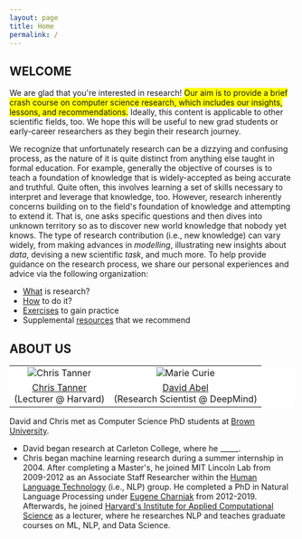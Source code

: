 ```yaml
---
layout: page
title: Home
permalink: /
---
```

## WELCOME
We are glad that you're interested in research! <span style="background-color: #FFFF00">Our aim is to provide a brief crash course on computer science research, which includes our insights, lessons, and recommendations.</span> Ideally, this content is applicable to other scientific fields, too. We hope this will be useful to new grad students or early-career researchers as they begin their research journey. 

We recognize that unfortunately research can be a dizzying and confusing process, as the nature of it is quite distinct from anything else taught in formal education. For example, generally the objective of courses is to teach a foundation of knowledge that is widely-accepted as being accurate and truthful. Quite often, this involves learning a set of skills necessary to interpret and leverage that knowledge, too. However, research inherently concerns building on to the field's foundation of knowledge and attempting to extend it. That is, one asks specific questions and then dives into unknown territory so as to discover new world knowledge that nobody yet knows. The type of research contribution (i.e., new knowledge) can vary widely, from making advances in _modelling_, illustrating new insights about _data_, devising a new scientific _task_, and much more. To help provide guidance on the research process, we share our personal experiences and advice via the following organization:
- [What](what) is research?
- [How](how) to do it?
- [Exercises](exercises) to gain practice
- Supplemental [resources](resources) that we recommend

## ABOUT US

<p></p>
<table align="center" style="background-color:#FFFFFF" border="0px">
  <tr align="center">
    <td><img src="{{ site.baseurl }}/images/chris_cropped.png" alt="Chris Tanner"/></td>
    <td><img src="{{ site.baseurl }}/images/marie_cropped.png" alt="Marie Curie"/></td>
  </tr>
  <tr>
    <td align="center" style="background-color:#FFFFFF" border="0"><a href="https://www.chriswtanner.com/">Chris Tanner</a><br> (Lecturer @ Harvard)</td>
    <td align="center" style="background-color:#FFFFFF" border="0"><a href="http://david-abel.github.io/">David Abel</a><br> (Research Scientist @ DeepMind)</td>
  </tr>
</table>

David and Chris met as Computer Science PhD students at [Brown University](https://cs.brown.edu/).
- David began research at Carleton College, where he _____.
- Chris began machine learning research during a summer internship in 2004. After completing a Master's, he joined MIT Lincoln Lab from 2009-2012 as an Associate Staff Researcher within the [Human Language Technology](https://www.ll.mit.edu/r-d/cyber-security-and-information-sciences/artificial-intelligence-technology-and-systems) (i.e., NLP) group. He completed a PhD in Natural Language Processing under [Eugene Charniak](http://cs.brown.edu/people/echarnia/) from 2012-2019. Afterwards, he joined [Harvard's Institute for Applied Computational Science](https://iacs.seas.harvard.edu/) as a lecturer, where he researches NLP and teaches graduate courses on ML, NLP, and Data Science. 
